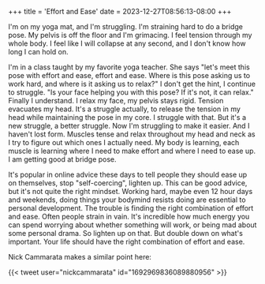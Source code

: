 +++
title = 'Effort and Ease'
date = 2023-12-27T08:56:13-08:00
+++


I'm on my yoga mat, and I'm struggling. I'm straining hard to do a bridge pose.
My pelvis is off the floor and I'm grimacing. I feel tension through my whole
body. I feel like I will collapse at any second, and I don't know how long I
can hold on.

I'm in a class taught by my favorite yoga teacher. She says "let's meet this
pose with effort and ease, effort and ease. Where is this pose asking us to
work hard, and where is it asking us to relax?" I don't get the hint, I
continue to struggle. "Is your face helping you with this pose? If it's not, it
can relax." Finally I understand. I relax my face, my pelvis stays rigid.
Tension evacuates my head. It's a struggle actually, to release the tension in
my head while maintaining the pose in my core. I struggle with that. But it's a
new struggle, a better struggle. Now I'm struggling to make it easier. And I
haven't lost form. Muscles tense and relax throughout my head and neck as I try
to figure out which ones I actually need. My body is learning, each muscle is
learning where I need to make effort and where I need to ease up. I am getting
good at bridge pose.

It's popular in online advice these days to tell people they should ease up on
themselves, stop "self-coercing", lighten up. This can be good advice, but it's
not quite the right mindset. Working hard, maybe even 12 hour days and weekends,
doing things your bodymind resists doing are essential to personal development.
The trouble is finding the right combination of effort and ease. Often
people strain in vain. It's incredible how much energy you can spend worrying
about whether something will work, or being mad about some personal drama. So
lighten up on that. But double down on what's important. Your life should have
the right combination of effort and ease.

Nick Cammarata makes a similar point here:

{{< tweet user="nickcammarata" id="1692969836089880956" >}}


